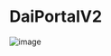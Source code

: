 DaiPortalV2
===========

![image](https://s3-ap-northeast-1.amazonaws.com/daidoujiminecraft/Daidouji/%E5%B7%A5%E4%BA%8B%E4%B8%AD.jpeg)
